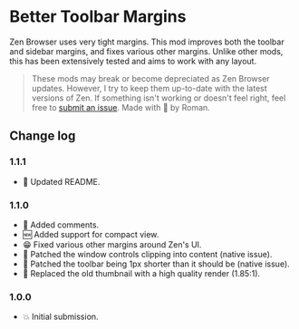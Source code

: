 # Better Toolbar Margins
Zen Browser uses very tight margins. This mod improves both the toolbar and sidebar margins, and fixes various other margins.
Unlike other mods, this has been extensively tested and aims to work with any layout.

> These mods may break or become depreciated as Zen Browser updates. However, I try to keep them up-to-date with the latest versions of Zen. If something isn't working or doesn't feel right, feel free to [submit an issue](https://github.com/rsiebertdev/zen-themes/issues/new). Made with 💖 by Roman.

## Change log

### 1.1.1
- 📝 Updated README.

### 1.1.0
- 📝 Added comments.
- 🆕 Added support for compact view.
- 😁 Fixed various other margins around Zen's UI.
- 🔧 Patched the window controls clipping into content (native issue).
- 🔧 Patched the toolbar being 1px shorter than it should be (native issue).
- 🔁 Replaced the old thumbnail with a high quality render (1.85:1).

### 1.0.0
- 💥 Initial submission.

